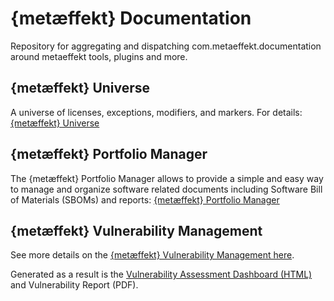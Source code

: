# {metæffekt} Documentation
Repository for aggregating and dispatching com.metaeffekt.documentation around metaeffekt tools, plugins and more.

## {metæffekt} Universe
A universe of licenses, exceptions, modifiers, and markers. 
For details: [{metæffekt} Universe](metaeffekt-universe/README.md)

## {metæffekt} Portfolio Manager

The {metæffekt} Portfolio Manager allows to provide a simple and easy way to manage and organize software related
documents including Software Bill of Materials (SBOMs) and reports: [{metæffekt} Portfolio Manager](metaeffekt-portfolio-manager/README.md)

## {metæffekt} Vulnerability Management

See more details on the
[{metæffekt} Vulnerability Management here](metaeffekt-vulnerability-management/vulnerability-management.md).

Generated as a result is the
[Vulnerability Assessment Dashboard (HTML)](metaeffekt-vulnerability-assessment-dashboard/README.md)
and Vulnerability Report (PDF).
